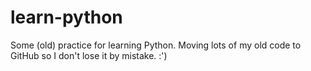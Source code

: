 # learn-python
Some (old) practice for learning Python. Moving lots of my old code to GitHub so I don't lose it by mistake. :')
